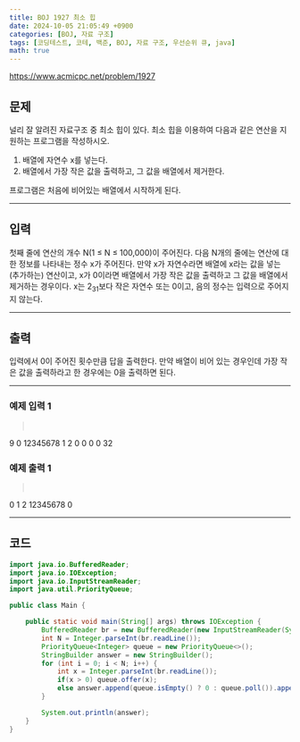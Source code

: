 ```yaml
---
title: BOJ 1927 최소 힙
date: 2024-10-05 21:05:49 +0900
categories: [BOJ, 자료 구조]
tags: [코딩테스트, 코테, 백준, BOJ, 자료 구조, 우선순위 큐, java]
math: true
---
```


<https://www.acmicpc.net/problem/1927>

## 문제
널리 잘 알려진 자료구조 중 최소 힙이 있다. 최소 힙을 이용하여 다음과 같은 연산을 지원하는 프로그램을 작성하시오.

1. 배열에 자연수 x를 넣는다.
2. 배열에서 가장 작은 값을 출력하고, 그 값을 배열에서 제거한다.

프로그램은 처음에 비어있는 배열에서 시작하게 된다.

---
## 입력
첫째 줄에 연산의 개수 N(1 ≤ N ≤ 100,000)이 주어진다. 다음 N개의 줄에는 연산에 대한 정보를 나타내는 정수 x가 주어진다. 만약 x가 자연수라면 배열에 x라는 값을 넣는(추가하는) 연산이고, x가 0이라면 배열에서 가장 작은 값을 출력하고 그 값을 배열에서 제거하는 경우이다. x는 $2_{31}$보다 작은 자연수 또는 0이고, 음의 정수는 입력으로 주어지지 않는다.

---
## 출력
입력에서 0이 주어진 횟수만큼 답을 출력한다. 만약 배열이 비어 있는 경우인데 가장 작은 값을 출력하라고 한 경우에는 0을 출력하면 된다.

---
### 예제 입력 1
> <pre>
9
0
12345678
1
2
0
0
0
0
32
> </pre>

### 예제 출력 1
> <pre>
0
1
2
12345678
0
> </pre>

---
## 코드

```java
import java.io.BufferedReader;
import java.io.IOException;
import java.io.InputStreamReader;
import java.util.PriorityQueue;

public class Main {

    public static void main(String[] args) throws IOException {
        BufferedReader br = new BufferedReader(new InputStreamReader(System.in));
        int N = Integer.parseInt(br.readLine());
        PriorityQueue<Integer> queue = new PriorityQueue<>();
        StringBuilder answer = new StringBuilder();
        for (int i = 0; i < N; i++) {
            int x = Integer.parseInt(br.readLine());
            if(x > 0) queue.offer(x);
            else answer.append(queue.isEmpty() ? 0 : queue.poll()).append('\n');
        }

        System.out.println(answer);
    }
}
```
